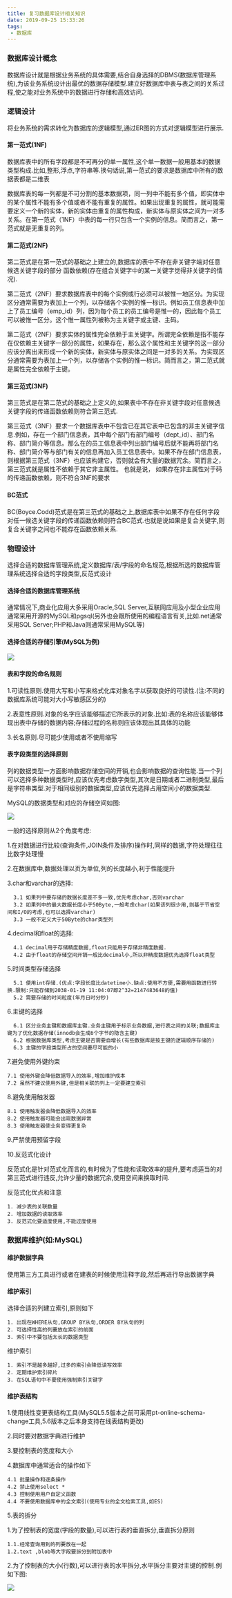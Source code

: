 ```yaml
---
title: 复习数据库设计相关知识
date: 2019-09-25 15:33:26
tags:
 - 数据库
---
```


### 数据库设计概念

  数据库设计就是根据业务系统的具体需要,结合自身选择的DBMS(数据库管理系统),为该业务系统设计出最优的数据存储模型.建立好数据库中表与表之间的关系过程,使之能对业务系统中的数据进行存储和高效访问.

### 逻辑设计

  将业务系统的需求转化为数据库的逻辑模型,通过ER图的方式对逻辑模型进行展示.

#### 第一范式(1NF)

  数据库表中的所有字段都是不可再分的单一属性,这个单一数据一般用基本的数据类型构成.比如,整形,浮点,字符串等.换句话说,第一范式的要求是数据库中所有的数据表都是二维表

  数据库表的每一列都是不可分割的基本数据项，同一列中不能有多个值，即实体中的某个属性不能有多个值或者不能有重复的属性。如果出现重复的属性，就可能需要定义一个新的实体，新的实体由重复的属性构成，新实体与原实体之间为一对多关系。在第一范式（1NF）中表的每一行只包含一个实例的信息。简而言之，第一范式就是无重复的列。

#### 第二范式(2NF)

  第二范式是在第一范式的基础之上建立的,数据库的表中不存在非关键字端对任意候选关键字段的部分 函数依赖(存在组合关键字中的某一关键字觉得非关键字的情况).

  第二范式（2NF）要求数据库表中的每个实例或行必须可以被惟一地区分。为实现区分通常需要为表加上一个列，以存储各个实例的惟一标识。例如员工信息表中加上了员工编号（emp_id）列，因为每个员工的员工编号是惟一的，因此每个员工可以被惟一区分。这个惟一属性列被称为主关键字或主键、主码。

  第二范式（2NF）要求实体的属性完全依赖于主关键字。所谓完全依赖是指不能存在仅依赖主关键字一部分的属性，如果存在，那么这个属性和主关键字的这一部分应该分离出来形成一个新的实体，新实体与原实体之间是一对多的关系。为实现区分通常需要为表加上一个列，以存储各个实例的惟一标识。简而言之，第二范式就是属性完全依赖于主键。

#### 第三范式(3NF)

  第三范式是在第二范式的基础之上定义的,如果表中不存在非关键字段对任意候选关键字段的传递函数依赖则符合第三范式.

  第三范式（3NF）要求一个数据库表中不包含已在其它表中已包含的非主关键字信息.例如，存在一个部门信息表，其中每个部门有部门编号（dept_id）、部门名称、部门简介等信息。那么在的员工信息表中列出部门编号后就不能再将部门名称、部门简介等与部门有关的信息再加入员工信息表中。如果不存在部门信息表，则根据第三范式（3NF）也应该构建它，否则就会有大量的数据冗余。简而言之，第三范式就是属性不依赖于其它非主属性。 也就是说， 如果存在非主属性对于码的传递函数依赖，则不符合3NF的要求

#### BC范式

  BC(Boyce.Codd)范式是在第三范式的基础之上,数据库表中如果不存在任何字段对任一候选关键字段的传递函数依赖则符合BC范式.也就是说如果是复合关键字,则复合关键字之间也不能存在函数依赖关系.

### 物理设计

  选择合适的数据库管理系统,定义数据库/表/字段的命名规范,根据所选的数据库管理系统选择合适的字段类型,反范式设计

#### 选择合适的数据库管理系统

  通常情况下,商业化应用大多采用Oracle,SQL Server,互联网应用及小型企业应用通常采用开源的MySQL和pgsql(另外也会跟所使用的编程语言有关,比如.net通常采用SQL Server;PHP和Java则通常采用MySQL等)

#### 选择合适的存储引擎(MySQL为例)

![](/images/mysql_engine.jpg)

#### 表和字段的命名规则

  1.可读性原则.使用大写和小写来格式化库对象名字以获取良好的可读性.(注:不同的数据库系统可能对大小写敏感区分的)

  2.表意性原则.对象的名字应该能够描述它所表示的对象.比如:表的名称应该能够体现出表中存储的数据内容;存储过程的名称则应该体现出其具体的功能

  3.长名原则.尽可能少使用或者不使用缩写

#### 表字段类型的选择原则

  列的数据类型一方面影响数据存储空间的开销,也会影响数据的查询性能.当一个列可以选择多种数据类型时,应该优先考虑数字类型,其次是日期或者二进制类型,最后是字符串类型.对于相同级别的数据类型,应该优先选择占用空间小的数据类型.

  MySQL的数据类型和对应的存储空间如图:

![](/images/mysql_field_type_size.jpg)

  一般的选择原则从2个角度考虑:
  
  1.在对数据进行比较(查询条件,JOIN条件及排序)操作时,同样的数据,字符处理往往比数字处理慢

  2.在数据库中,数据处理以页为单位,列的长度越小,利于性能提升

  3.char和varchar的选择:

      3.1 如果列中要存储的数据长度差不多一致,优先考虑char,否则varchar
      3.2 如果列中的最大数据长度小于50Byte,一般考虑char(如果该列很少用,则基于节省空间和I/O的考虑,也可以选择varchar)
      3.3 一般不定义大于50Byte的char类型列

  4.decimal和float的选择:

      4.1 decimal用于存储精度数据,float只能用于存储非精度数据.
      4.2 由于float的存储空间开销一般比decimal小,所以非精度数据优先选择float类型

  5.时间类型存储选择

      5.1 使用int存储.(优点:字段长度比datetime小.缺点:使用不方便,需要用函数进行转换.限制:只能存储到2038-01-19 11:04:07即2^32=2147483648的值)
      5.2 需要存储的时间粒度(年月日时分秒)

  6.主键的选择

      6.1 区分业务主键和数据库主键.业务主键用于标示业务数据,进行表之间的关联;数据库主键为了优化数据存储(innodb会生成6个字节的隐含主键)
      6.2 根据数据库类型,考虑主键是否需要自增长(有些数据库是按主键的逻辑顺序存储的)
      6.3 主键的字段类型所占的空间要尽可能的小

  7.避免使用外键约束

    7.1 使用外键会降低数据导入的效率,增加维护成本
    7.2 虽然不建议使用外键,但是相关联的列上一定要建立索引

  8.避免使用触发器

    8.1 使用触发器会降低数据导入的效率
    8.2 使用触发器可能会出现数据异常
    8.3 使用触发器使业务变得更复杂

  9.严禁使用预留字段

  10.反范式化设计

  反范式化是针对范式化而言的,有时候为了性能和读取效率的提升,要考虑适当的对第三范式进行违反,允许少量的数据冗余,使用空间来换取时间.
  
  反范式化优点和注意

    1. 减少表的关联数量
    2. 增加数据的读取效率
    3. 反范式化要适度使用,不能过度使用
    
### 数据库维护(如:MySQL)

#### 维护数据字典

  使用第三方工具进行或者在建表的时候使用注释字段,然后再进行导出数据字典

#### 维护索引

  选择合适的列建立索引,原则如下

    1. 出现在WHERE从句,GROUP BY从句,ORDER BY从句的列
    2. 可选择性高的列要放在索引的前面
    3. 索引中不要包括太长的数据类型

  维护索引

    1. 索引不是越多越好,过多的索引会降低读写效率
    2. 定期维护索引碎片
    3. 在SQL语句中不要使用强制索引关键字

#### 维护表结构

  1.使用线性变更表结构工具(MySQL5.5版本之前可采用pt-online-schema-change工具,5.6版本之后本身支持在线表结构更改)

  2.同时要对数据字典进行维护

  3.要控制表的宽度和大小

  4.数据库中通常适合的操作如下

    4.1 批量操作和逐条操作
    4.2 禁止使用select * 
    4.3 控制使用用户自定义函数
    4.4 不要使用数据库中的全文索引(使用专业的全文检索工具,如ES)

  5.表的拆分

  1.为了控制表的宽度(字段的数量),可以进行表的垂直拆分,垂直拆分原则

    1.1.经常查询用到的列要放在一起
    1.2.text ,blob等大字段要拆分到附加表中
  
  2.为了控制表的大小(行数),可以进行表的水平拆分,水平拆分主要对主键的控制.例如下图:

![](/images/table_org_split.jpg)